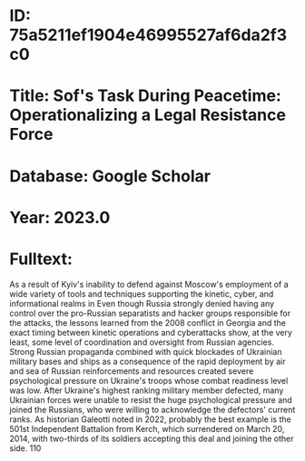 # ID: 75a5211ef1904e46995527af6da2f3c0
# Title: Sof's Task During Peacetime: Operationalizing a Legal Resistance Force
# Database: Google Scholar
# Year: 2023.0
# Fulltext:
As a result of Kyiv's inability to defend against Moscow's employment of a wide variety of tools and techniques supporting the kinetic, cyber, and informational realms in Even though Russia strongly denied having any control over the pro-Russian separatists and hacker groups responsible for the attacks, the lessons learned from the 2008 conflict in Georgia and the exact timing between kinetic operations and cyberattacks show, at the very least, some level of coordination and oversight from Russian agencies.
Strong Russian propaganda combined with quick blockades of Ukrainian military bases and ships as a consequence of the rapid deployment by air and sea of Russian reinforcements and resources created severe psychological pressure on Ukraine's troops whose combat readiness level was low.
After Ukraine's highest ranking military member defected, many Ukrainian forces were unable to resist the huge psychological pressure and joined the Russians, who were willing to acknowledge the defectors' current ranks.
As historian Galeotti noted in 2022, probably the best example is the 501st Independent Battalion from Kerch, which surrendered on March 20, 2014, with two-thirds of its soldiers accepting this deal and joining the other side.
110